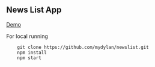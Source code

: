 ## News List App

[Demo](http://mydylan.github.io)

For local running
```
	git clone https://github.com/mydylan/newslist.git
	npm install
	npm start
```




